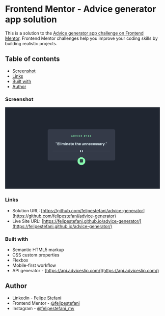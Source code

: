 # Frontend Mentor - Advice generator app solution

This is a solution to the [Advice generator app challenge on Frontend Mentor](https://www.frontendmentor.io/challenges/advice-generator-app-QdUG-13db). Frontend Mentor challenges help you improve your coding skills by building realistic projects.

## Table of contents

  - [Screenshot](#screenshot)
  - [Links](#links)
  - [Built with](#built-with)
  - [Author](#author)



### Screenshot

![](./images/ss.png)


### Links

- Solution URL: [https://github.com/felipestefani/advice-generator](https://github.com/felipestefani/advice-generator)
- Live Site URL: [https://felipestefani.github.io/advice-generator/](https://felipestefani.github.io/advice-generator/)

### Built with

- Semantic HTML5 markup
- CSS custom properties
- Flexbox
- Mobile-first workflow
- API generator - [https://api.adviceslip.com/](https://api.adviceslip.com/) 

## Author

- Linkedin - [Felipe Stefani](https://www.linkedin.com/in/felipe-stefani-a35185116/)
- Frontend Mentor - [@felipestefani](https://www.frontendmentor.io/home)
- Instagram - [@felipestefani_mv](https://www.instagram.com/felipestefani_mv/)
